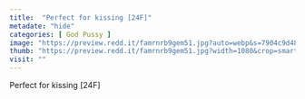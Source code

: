 ```yaml
---
title:  "Perfect for kissing [24F]"
metadate: "hide"
categories: [ God Pussy ]
image: "https://preview.redd.it/famrnrb9gem51.jpg?auto=webp&s=7904c9d480e60db19d752dfb3357feb12cb3b9a2"
thumb: "https://preview.redd.it/famrnrb9gem51.jpg?width=1080&crop=smart&auto=webp&s=338ec49fe7e063a7dfd8b1c6079e82820ce86a94"
visit: ""
---
```

Perfect for kissing [24F]
